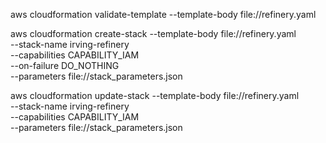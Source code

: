 
aws cloudformation validate-template --template-body file://refinery.yaml

aws cloudformation create-stack --template-body file://refinery.yaml \
  --stack-name irving-refinery \
  --capabilities CAPABILITY_IAM \
  --on-failure DO_NOTHING \
  --parameters file://stack_parameters.json

aws cloudformation update-stack --template-body file://refinery.yaml \
  --stack-name irving-refinery \
  --capabilities CAPABILITY_IAM \
  --parameters file://stack_parameters.json
